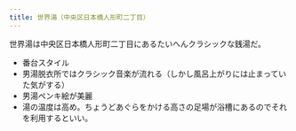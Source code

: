 ```yaml
---
title: 世界湯（中央区日本橋人形町二丁目）
---
```


世界湯は中央区日本橋人形町二丁目にあるたいへんクラシックな銭湯だ。

* 番台スタイル
* 男湯脱衣所ではクラシック音楽が流れる（しかし風呂上がりには止まっていた気がする）
* 男湯ペンキ絵が美麗
* 湯の温度は高め。ちょうどあぐらをかける高さの足場が浴槽にあるのでそれを利用するといい。
